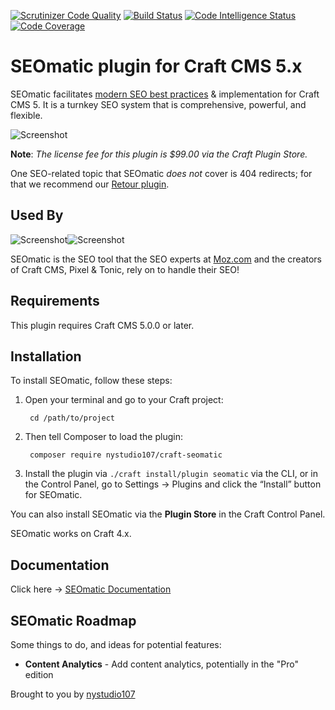 [![Scrutinizer Code Quality](https://scrutinizer-ci.com/g/nystudio107/craft-seomatic/badges/quality-score.png?b=v5)](https://scrutinizer-ci.com/g/nystudio107/craft-seomatic/?branch=v5) [![Build Status](https://scrutinizer-ci.com/g/nystudio107/craft-seomatic/badges/build.png?b=v5)](https://scrutinizer-ci.com/g/nystudio107/craft-seomatic/build-status/v5) 
[![Code Intelligence Status](https://scrutinizer-ci.com/g/nystudio107/craft-seomatic/badges/code-intelligence.svg?b=v5)](https://scrutinizer-ci.com/code-intelligence) [![Code Coverage](https://scrutinizer-ci.com/g/nystudio107/craft-seomatic/badges/coverage.png?b=v5)](https://scrutinizer-ci.com/g/nystudio107/craft-seomatic/?branch=v5)

# SEOmatic plugin for Craft CMS 5.x

SEOmatic facilitates [modern SEO best practices](https://nystudio107.com/blog/modern-seo-snake-oil-vs-substance) & implementation for Craft CMS 5. It is a turnkey SEO system that is comprehensive, powerful, and flexible.

![Screenshot](./docs/docs/resources/img/plugin-banner.jpg)

**Note**: _The license fee for this plugin is $99.00 via the Craft Plugin Store._

One SEO-related topic that SEOmatic _does not_ cover is 404 redirects; for that we recommend our [Retour plugin](https://github.com/nystudio107/craft-retour).

## Used By

![Screenshot](./docs/docs/resources/img/moz-logo-blue.png)![Screenshot](./docs/docs/resources/img/craft-cms-logo.png)

SEOmatic is the SEO tool that the SEO experts at [Moz.com](https://moz.com/) and the creators of Craft CMS, Pixel & Tonic, rely on to handle their SEO!

## Requirements

This plugin requires Craft CMS 5.0.0 or later.

## Installation

To install SEOmatic, follow these steps:

1. Open your terminal and go to your Craft project:

        cd /path/to/project

2. Then tell Composer to load the plugin:

        composer require nystudio107/craft-seomatic

3. Install the plugin via `./craft install/plugin seomatic` via the CLI, or in the Control Panel, go to Settings → Plugins and click the “Install” button for SEOmatic.

You can also install SEOmatic via the **Plugin Store** in the Craft Control Panel.

SEOmatic works on Craft 4.x.

## Documentation

Click here -> [SEOmatic Documentation](https://nystudio107.com/plugins/seomatic/documentation)

## SEOmatic Roadmap

Some things to do, and ideas for potential features:

* **Content Analytics** - Add content analytics, potentially in the "Pro" edition

Brought to you by [nystudio107](https://nystudio107.com/)
